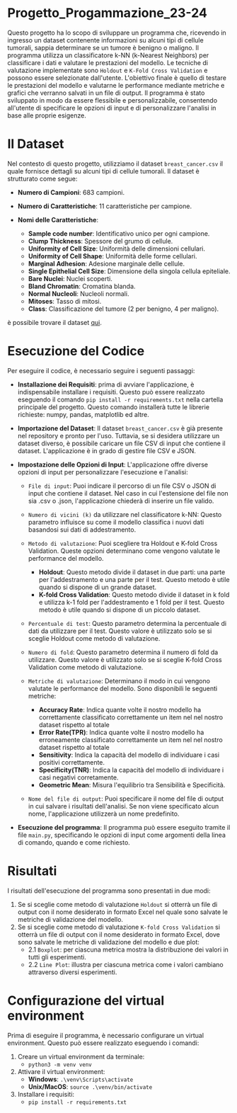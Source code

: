 # Progetto_Progammazione_23-24
Questo progetto ha lo scopo di sviluppare un programma che, ricevendo in ingresso un dataset contenente informazioni su alcuni tipi di cellule tumorali, sappia determinare se un tumore è benigno o maligno. Il programma utilizza un classificatore k-NN (k-Nearest Neighbors) per classificare i dati e valutare le prestazioni del modello. Le tecniche di valutazione implementate sono `Holdout` e `K-Fold Cross Validation` e possono essere selezionate dall'utente. L'obiettivo finale è quello di testare le prestazioni del modello e valutarne le performance mediante metriche e grafici che verranno salvati in un file di output. Il programma è stato sviluppato in modo da essere flessibile e personalizzabile, consentendo all'utente di specificare le opzioni di input e di personalizzare l'analisi in base alle proprie esigenze.



# Il Dataset 
Nel contesto di questo progetto, utilizziamo il dataset `breast_cancer.csv` il quale fornisce dettagli su alcuni tipi di cellule tumorali. Il dataset è strutturato come segue:

- **Numero di Campioni**: 683 campioni.

- **Numero di Caratteristiche**: 11 caratteristiche per campione.

- **Nomi delle Caratteristiche**:

  - **Sample code number**: Identificativo unico per ogni campione.
  - **Clump Thickness**: Spessore del grumo di cellule.
  - **Uniformity of Cell Size**: Uniformità delle dimensioni cellulari.
  - **Uniformity of Cell Shape**: Uniformità delle forme cellulari.
  - **Marginal Adhesion**: Adesione marginale delle cellule.
  - **Single Epithelial Cell Size**: Dimensione della singola cellula epiteliale.
  - **Bare Nuclei**: Nuclei scoperti.
  - **Bland Chromatin**: Cromatina blanda.
  - **Normal Nucleoli**: Nucleoli normali.
  - **Mitoses**: Tasso di mitosi.
  - **Class**: Classificazione del tumore (2 per benigno, 4 per maligno).
 
è possibile trovare il dataset [qui](https://raw.githubusercontent.com/Mattia-Castiello/Progetto_Progammazione_23-24/main/breast_cancer.csv).

# Esecuzione  del Codice
Per eseguire il codice, è necessario seguire i seguenti passaggi:

- **Installazione dei Requisiti**: prima di avviare l'applicazione, è indispensabile installare i requisiti. Questo può essere realizzato eseguendo il comando `pip install -r requirements.txt` nella cartella principale del progetto. Questo comando installerà tutte le librerie richieste: numpy, pandas, matplotlib ed altre.

- **Importazione del Dataset**: Il dataset `breast_cancer.csv` è già presente nel repository e pronto per l'uso. Tuttavia, se si desidera utilizzare un dataset diverso, è possibile caricare un file CSV di input che contiene il dataset. L'applicazione è in grado di gestire file CSV e JSON.

- **Impostazione delle Opzioni di Input**: L'applicazione offre diverse opzioni di input per personalizzare l'esecuzione e l'analisi:

  - `File di input`: Puoi indicare il percorso di un file CSV o JSON di input che contiene il dataset. Nel caso in cui l'estensione del file non sia .csv o .json, l'applicazione chiederà di inserire un file valido.

  - `Numero di vicini (k)` da utilizzare nel classificatore k-NN: Questo parametro influisce su come il modello classifica i nuovi dati basandosi sui dati di addestramento.
  - `Metodo di valutazione`: Puoi scegliere tra Holdout e K-fold Cross Validation. Queste opzioni determinano come vengono valutate le performance del modello.
    - **Holdout**: Questo metodo divide il dataset in due parti: una parte per l'addestramento e una parte per il test. Questo metodo è utile quando si dispone di un grande dataset.
    - **K-fold Cross Validation**: Questo metodo divide il dataset in k fold e utilizza k-1 fold per l'addestramento e 1 fold per il test. Questo metodo è utile quando si dispone di un piccolo dataset.
  - `Percentuale di test`: Questo parametro determina la percentuale di dati da utilizzare per il test. Questo valore è utilizzato solo se si sceglie Holdout come metodo di valutazione.
  - `Numero di fold`: Questo parametro determina il numero di fold da utilizzare. Questo valore è utilizzato solo se si sceglie K-fold Cross Validation come metodo di valutazione.
  - `Metriche di valutazione`: Determinano il modo in cui vengono valutate le performance del modello. Sono disponibili le seguenti metriche:
    - **Accuracy Rate**: Indica quante volte il nostro modello ha correttamente classificato correttamente un item nel nel nostro dataset rispetto al totale
    - **Error Rate(TPR)**: Indica quante volte il nostro modello ha erroneamente classificato correttamente un item nel nel nostro dataset rispetto al totale
    - **Sensitivity**: Indica la capacità del modello di individuare i casi positivi correttamente.
    - **Specificity(TNR)**: Indica la capacità del modello di individuare i casi negativi corretamente.
    - **Geometric Mean**: Misura l'equilibrio tra Sensibilità e Specificità.
  - `Nome del file di output`: Puoi specificare il nome del file di output in cui salvare i risultati dell'analisi. Se non viene specificato alcun nome, l'applicazione utilizzerà un nome predefinito.

- **Esecuzione del programma**: Il programma può essere eseguito tramite il file `main.py`, specificando le opzioni di input come argomenti della linea di comando, quando e come richiesto.

# Risultati
I risultati dell'esecuzione del programma sono presentati in due modi:
1) Se si sceglie come metodo di valutazione `Holdout` si otterrà un file di output con il nome desiderato in formato Excel nel quale sono salvate le metriche di validazione del modello.
2) Se si sceglie come metodo di valutazione `K-fold Cross Validation` si otterrà un file di output con il nome desiderato in formato Excel, dove sono salvate le metriche di validazione del modello e due plot:
   - 2.1 `Boxplot`: per ciascuna metrica mostra la distribuzione dei valori in tutti gli esperimenti.
   - 2.2 `Line Plot`: illustra per ciascuna metrica come i valori cambiano attraverso diversi esperimenti.

# Configurazione del virtual environment
Prima di eseguire il programma, è necessario configurare un virtual environment. Questo può essere realizzato eseguendo i comandi:
1) Creare un virtual environment da terminale:
   - `python3 -m venv venv`
2) Attivare il virtual environment:
   - **Windows**: `.\venv\Scripts\activate`
   - **Unix/MacOS**: `source .\venv/bin/activate`
3) Installare i requisiti:
   - `pip install -r requirements.txt`


